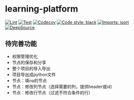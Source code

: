 # learning-platform

[![Lint](https://github.com/taoting1234/learning-platform/workflows/Lint/badge.svg)](https://github.com/taoting1234/learning-platform/actions?query=workflow%3ALint)
[![Test](https://github.com/taoting1234/learning-platform/workflows/Test/badge.svg)](https://github.com/taoting1234/learning-platform/actions?query=workflow%3ATest)
[![Codecov](https://codecov.io/gh/taoting1234/learning-platform/branch/master/graph/badge.svg?token=SpGXe7wkrV)](https://codecov.io/gh/taoting1234/learning-platform)
[![Code style: black](https://img.shields.io/badge/code%20style-black-000000.svg)](https://github.com/psf/black)
[![Imports: isort](https://img.shields.io/badge/%20imports-isort-%231674b1?style=flat&labelColor=ef8336)](https://github.com/PyCQA/isort)
[![DeepSource](https://static.deepsource.io/deepsource-badge-light-mini.svg)](hhttps://deepsource.io/gh/taoting1234/learning-platform/?ref=repository-badge)

## 待完善功能

* 权限管理优化
* 节点的保存和分享
* 整个项目的导入导出
* 项目导出成python文件
* 节点：填na的节点
* 节点：修改列节点（选择需要的列，提供header或id）
* 节点：修改行节点（过滤不符合条件的行）